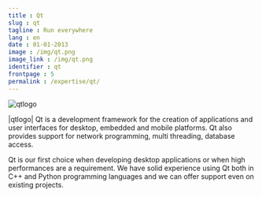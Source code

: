 ```yaml
---
title : Qt
slug : qt
tagline : Run everywhere
lang : en
date : 01-01-2013
image : /img/qt.png
image_link : /img/qt.png
identifier : qt
frontpage : 5
permalink : /expertise/qt/
---
```

![qtlogo](/img/qt-logo.jpg)

|qtlogo| Qt is a development framework for the creation of applications and user
interfaces for desktop, embedded and mobile platforms. Qt also provides
support for network programming, multi threading, database access.

Qt is our first choice when developing desktop applications or when high
performances are a requirement. We have solid experience using Qt both in C++
and Python programming languages and we can offer support even on existing
projects.
